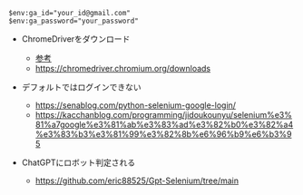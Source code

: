 ```sh:
$env:ga_id="your_id@gmail.com"
$env:ga_password="your_password"
```

- ChromeDriverをダウンロード
  - [参考](https://www.mittsu-kosen.com/chromedriver%e3%82%92windows10%e3%81%a7%e3%82%a4%e3%83%b3%e3%82%b9%e3%83%88%e3%83%bc%e3%83%ab%e3%81%99%e3%82%8b%e6%96%b9%e6%b3%95%e3%80%90%e7%94%bb%e5%83%8f%e4%bb%98%e3%81%8d%e3%80%91/)
  - https://chromedriver.chromium.org/downloads


- デフォルトではログインできない
  - https://senablog.com/python-selenium-google-login/
  - https://kacchanblog.com/programming/jidoukounyu/selenium%e3%81%a7google%e3%81%ab%e3%83%ad%e3%82%b0%e3%82%a4%e3%83%b3%e3%81%99%e3%82%8b%e6%96%b9%e6%b3%95


- ChatGPTにロボット判定される
  - https://github.com/eric88525/Gpt-Selenium/tree/main